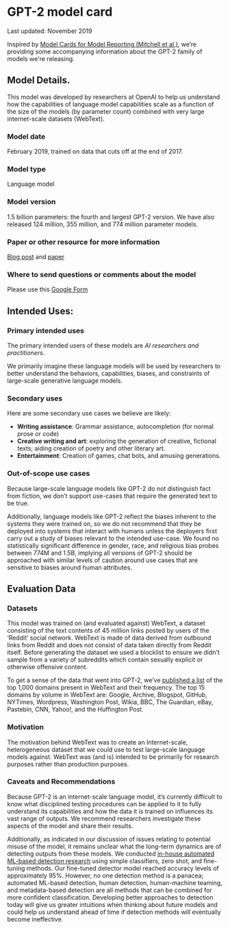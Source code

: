 # GPT-2 model card

Last updated: November 2019

Inspired by [Model Cards for Model Reporting (Mitchell et al.)](https://arxiv.org/abs/1810.03993), we’re providing some accompanying information about the GPT-2 family of models we're releasing.

## Model Details.

This model was developed by researchers at OpenAI to help us understand how the capabilities of language model capabilities scale as a function of the size of the models (by parameter count) combined with very large internet-scale datasets (WebText).

### Model date

February 2019, trained on data that cuts off at the end of 2017.

### Model type

Language model

### Model version

1.5 billion parameters: the fourth and largest GPT-2 version. We have also released 124 million, 355 million, and 774 million parameter models.

### Paper or other resource for more information
[Blog post](https://openai.com/blog/better-language-models/) and [paper](https://d4mucfpksywv.cloudfront.net/better-language-models/language_models_are_unsupervised_multitask_learners.pdf)

### Where to send questions or comments about the model
Please use this [Google Form](https://forms.gle/A7WBSbTY2EkKdroPA)

## Intended Uses:

### Primary intended uses

The primary intended users of these models are *AI researchers and practitioners*.

We primarily imagine these language models will be used by researchers to better understand the behaviors, capabilities, biases, and constraints of large-scale generative language models.

### Secondary uses

Here are some secondary use cases we believe are likely:

- **Writing assistance**: Grammar assistance, autocompletion (for normal prose or code)
- **Creative writing and art**: exploring the generation of creative, fictional texts; aiding creation of poetry and other literary art.
- **Entertainment**: Creation of games, chat bots, and amusing generations.

### Out-of-scope use cases

Because large-scale language models like GPT-2 do not distinguish fact from fiction, we don’t support use-cases that require the generated text to be true.

Additionally, language models like GPT-2 reflect the biases inherent to the systems they were trained on, so we do not recommend that they be deployed into systems that interact with humans unless the deployers first carry out a study of biases relevant to the intended use-case. We found no statistically significant difference in gender, race, and religious bias probes between 774M and 1.5B, implying all versions of GPT-2 should be approached with similar levels of caution around use cases that are sensitive to biases around human attributes.

## Evaluation Data

### Datasets

This model was trained on (and evaluated against) WebText, a dataset consisting of the text contents of 45 million links posted by users of the ‘Reddit’ social network. WebText is made of data derived from outbound links from Reddit and does not consist of data taken directly from Reddit itself. Before generating the dataset we used a blocklist to ensure we didn’t sample from a variety of subreddits which contain sexually explicit or otherwise offensive content.

To get a sense of the data that went into GPT-2, we’ve [published a list](domains.txt) of the top 1,000 domains present in WebText and their frequency.  The top 15 domains by volume in WebText are: Google, Archive, Blogspot, GitHub, NYTimes, Wordpress, Washington Post, Wikia, BBC, The Guardian, eBay, Pastebin, CNN, Yahoo!, and the Huffington Post.

### Motivation

The motivation behind WebText was to create an Internet-scale, heterogeneous dataset that we could use to test large-scale language models against. WebText was (and is) intended to be primarily for research purposes rather than production purposes.

### Caveats and Recommendations

Because GPT-2 is an internet-scale language model, it’s currently difficult to know what disciplined testing procedures can be applied to it to fully understand its capabilities and how the data it is trained on influences its vast range of outputs. We recommend researchers investigate these aspects of the model and share their results.

Additionally, as indicated in our discussion of issues relating to potential misuse of the model, it remains unclear what the long-term dynamics are of detecting outputs from these models. We conducted [in-house automated ML-based detection research](https://github.com/openai/gpt-2-output-dataset/tree/master/detector) using simple classifiers, zero shot, and fine-tuning methods. Our fine-tuned detector model reached accuracy levels of approximately 95%. However, no one detection method is a panacea; automated ML-based detection, human detection, human-machine teaming, and metadata-based detection are all methods that can be combined for more confident classification. Developing better approaches to detection today will give us greater intuitions when thinking about future models and could help us understand ahead of time if detection methods will eventually become ineffective.


